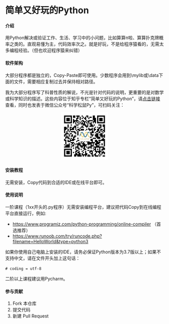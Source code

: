 # 简单又好玩的Python

#### 介绍

用Python解决或验证工作、生活、学习中的小问题，比如算算π啦、算算扑克牌概率之类的。直观易懂为主，代码效率次之。就是好玩，不是给程序猿看的，无需太多编程经验。（但也欢迎程序猿来纠错）

#### 软件架构

大部分程序都是独立的，Copy-Paste即可使用。少数程序会用到\mylib或\data下面的文件，需要相应复制过去并保持相对路径。

我为大部分程序写了科普性质的解说，不光是针对代码的说明，更重要的是对数学或科学知识的描述。这些内容位于知乎专栏“简单又好玩的Python”，请[点击链接](https://zhuanlan.zhihu.com/easy-fun-python)查看，同时也发表于微信公众号“科学松鼠Py”，可扫码关注：

<div align=center><img width = '150' height ='150' src ="./img/QRcode_Wechat.jpg"/></div>

#### 安装教程

无需安装，Copy代码到合适的IDE或在线平台即可。

#### 使用说明

一阶课程（1xx开头的.py程序）无需安装编程平台，建议把代码Copy到在线编程平台直接运行，例如: 

* https://www.programiz.com/python-programming/online-compiler  （首选推荐）
* https://www.runoob.com/try/runcode.php?filename=HelloWorld&type=python3

如果你使用自己电脑上安装的IDE，请务必保证Python版本为3.7版以上；如果不支持中文，请在文件开头加上这句话：

`# coding = utf-8`

二阶以上课程建议用Pycharm。

#### 参与贡献

1.  Fork 本仓库
2.  提交代码
3.  新建 Pull Request
